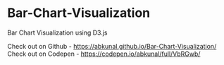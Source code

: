 # Bar-Chart-Visualization  
  
Bar Chart Visualization using D3.js  

Check out on Github  - https://abkunal.github.io/Bar-Chart-Visualization/  
Check out on Codepen - https://codepen.io/abkunal/full/VbRGwb/
